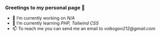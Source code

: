 <!--
**Iced-Coded/Iced-Coded** is a ✨ _special_ ✨ repository because its `README.md` (this file) appears on your GitHub profile.

Here are some ideas to get you started:

- 🔭 I’m currently working on ...
- 🌱 I’m currently learning ...
- 👯 I’m looking to collaborate on ...
- 🤔 I’m looking for help with ...
- 💬 Ask me about ...
- 📫 How to reach me: ...
- 😄 Pronouns: ...
- ⚡ Fun fact: ...
-->

### Greetings to my personal page 👋

- 🔭 I’m currently working on _N/A_
- 🌱 I’m currently learning _PHP, Tailwind CSS_
- 📫 To reach me you can send me an email to _volkogon212@gmail.com_
